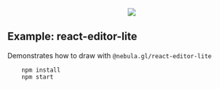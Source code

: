 <div align="center">
  <img src="https://avatars3.githubusercontent.com/u/2105791?v=3&s=200" />
</div>

## Example: react-editor-lite

Demonstrates how to draw with `@nebula.gl/react-editor-lite` 

```
    npm install
    npm start
```
